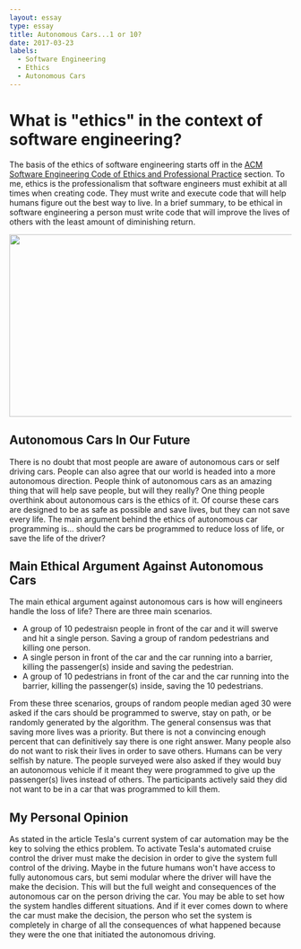 ```yaml
---
layout: essay
type: essay
title: Autonomous Cars...1 or 10?
date: 2017-03-23
labels:
  - Software Engineering
  - Ethics
  - Autonomous Cars
---
```


# What is "ethics" in the context of software engineering?
The basis of the ethics of software engineering starts off in the [ACM Software Engineering Code of Ethics and Professional Practice](http://www.acm.org/about/se-code) section.
To me, ethics is the professionalism that software engineers must exhibit at all times when creating code. They must write and execute code that will
help humans figure out the best way to live. In a brief summary, to be ethical in software engineering a person must write code that will
improve the lives of others with the least amount of diminishing return.

<p align="center">
  <img src="http://images.nvidia.com/content/crr/2016/project-inspire/fy16-autonomous-cars-header.jpg" height="325" width="700"
</p>

## Autonomous Cars In Our Future
There is no doubt that most people are aware of autonomous cars or self driving cars. People can also agree that our world is headed into a more autonomous direction.
People think of autonomous cars as an amazing thing that will help save people, but will they really? One thing people overthink about autonomous cars is the ethics of it.
Of course these cars are designed to be as safe as possible and save lives, but they can not save every life. The main argument behind the ethics of autonomous car programming is...
should the cars be programmed to reduce loss of life, or save the life of the driver?

## Main Ethical Argument Against Autonomous Cars
The main ethical argument against autonomous cars is how will engineers handle the loss of life? There are three main scenarios.

* A group of 10 pedestraisn people in front of the car and it will swerve and hit a single person. Saving a group of random pedestrians and killing one person.
* A single person in front of the car and the car running into a barrier, killing the passenger(s) inside and saving the pedestrian.
* A group of 10 pedestrians in front of the car and the car running into the barrier, killing the passenger(s) inside, saving the 10 pedestrians.

From these three scenarios, groups of random people median aged 30 were asked if the cars should be programmed to swerve, stay on path, or be randomly generated by the algorithm.
The general consensus was that saving more lives was a priority. But there is not a convincing enough percent that can definitively say there is one right answer.
Many people also do not want to risk their lives in order to save others. Humans can be very selfish by nature. The people surveyed were also asked if they would
buy an autonomous vehicle if it meant they were programmed to give up the passenger(s) lives instead of others. The participants actively said they did not want to be
in a car that was programmed to kill them.

## My Personal Opinion
As stated in the article Tesla's current system of car automation may be the key to solving the ethics problem. To activate Tesla's automated cruise control the driver
must make the decision in order to give the system full control of the driving. Maybe in the future humans won't have access to fully autonomous cars, but semi modular where
the driver will have the make the decision. This will but the full weight and consequences of the autonomous car on the person driving the car. You may be able to set how the
system handles different situations. And if it ever comes down to where the car must make the decision, the person who set the system is completely in charge of all the 
consequences of what happened because they were the one that initiated the autonomous driving.
